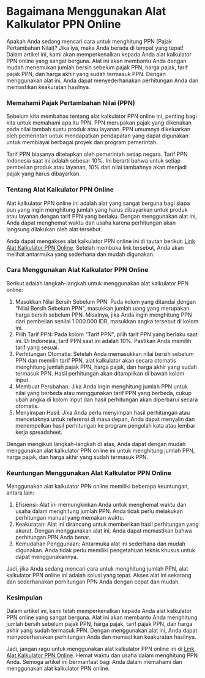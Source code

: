 Bagaimana Menggunakan Alat Kalkulator PPN Online
================================================

Apakah Anda sedang mencari cara untuk menghitung PPN (Pajak Pertambahan Nilai)? Jika iya, maka Anda berada di tempat yang tepat! Dalam artikel ini, kami akan memperkenalkan kepada Anda alat kalkulator PPN online yang sangat berguna. Alat ini akan membantu Anda dengan mudah menemukan jumlah bersih sebelum pajak PPN, harga pajak, tarif pajak PPN, dan harga akhir yang sudah termasuk PPN. Dengan menggunakan alat ini, Anda dapat menyederhanakan perhitungan Anda dan memastikan keakuratan hasilnya.

### Memahami Pajak Pertambahan Nilai (PPN)

Sebelum kita membahas tentang alat kalkulator PPN online ini, penting bagi kita untuk memahami apa itu PPN. PPN merupakan pajak yang dikenakan pada nilai tambah suatu produk atau layanan. PPN umumnya dikeluarkan oleh pemerintah untuk mendapatkan pendapatan yang dapat digunakan untuk membiayai berbagai proyek dan program pemerintah.

Tarif PPN biasanya ditetapkan oleh pemerintah setiap negara. Tarif PPN Indonesia saat ini adalah sebesar 10%. Ini berarti bahwa untuk setiap pembelian produk atau layanan, 10% dari nilai tambahnya akan menjadi pajak yang harus dibayarkan.

### Tentang Alat Kalkulator PPN Online

Alat kalkulator PPN online ini adalah alat yang sangat berguna bagi siapa pun yang ingin menghitung jumlah yang harus dibayarkan untuk produk atau layanan dengan tarif PPN yang berlaku. Dengan menggunakan alat ini, Anda dapat menghemat waktu dan usaha karena perhitungan akan langsung dilakukan oleh alat tersebut.

Anda dapat mengakses alat kalkulator PPN online ini di tautan berikut: [Link Alat Kalkulator PPN Online](https://www.onlinecalculatorsfree.com/id/financial/vat-calculator.html). Setelah membuka link tersebut, Anda akan melihat antarmuka yang sederhana dan mudah digunakan.

### Cara Menggunakan Alat Kalkulator PPN Online

Berikut adalah langkah-langkah untuk menggunakan alat kalkulator PPN online:

1. Masukkan Nilai Bersih Sebelum PPN: Pada kolom yang ditandai dengan "Nilai Bersih Sebelum PPN", masukkan jumlah uang yang merupakan harga bersih sebelum PPN. Misalnya, jika Anda ingin menghitung PPN dari pembelian senilai 1.000.000 IDR, masukkan angka tersebut di kolom ini.
2. Pilih Tarif PPN: Pada kolom "Tarif PPN", pilih tarif PPN yang berlaku saat ini. Di Indonesia, tarif PPN saat ini adalah 10%. Pastikan Anda memilih tarif yang sesuai.
3. Perhitungan Otomatis: Setelah Anda memasukkan nilai bersih sebelum PPN dan memilih tarif PPN, alat kalkulator akan secara otomatis menghitung jumlah pajak PPN, harga pajak, dan harga akhir yang sudah termasuk PPN. Hasil perhitungan akan ditampilkan di bawah kolom input.
4. Membuat Perubahan: Jika Anda ingin menghitung jumlah PPN untuk nilai yang berbeda atau menggunakan tarif PPN yang berbeda, cukup ubah angka di kolom input dan hasil perhitungan akan diperbarui secara otomatis.
5. Menyimpan Hasil: Jika Anda perlu menyimpan hasil perhitungan atau mencetaknya untuk referensi di masa depan, Anda dapat menyalin dan menempelkan hasil perhitungan ke program pengolah kata atau lembar kerja spreadsheet.

Dengan mengikuti langkah-langkah di atas, Anda dapat dengan mudah menggunakan alat kalkulator PPN online ini untuk menghitung jumlah PPN, harga pajak, dan harga akhir yang sudah termasuk PPN.

### Keuntungan Menggunakan Alat Kalkulator PPN Online

Menggunakan alat kalkulator PPN online memiliki beberapa keuntungan, antara lain:

1. Efisiensi: Alat ini memungkinkan Anda untuk menghemat waktu dan usaha dalam menghitung jumlah PPN. Anda tidak perlu melakukan perhitungan manual yang memakan waktu.
2. Keakuratan: Alat ini dirancang untuk memberikan hasil perhitungan yang akurat. Dengan menggunakan alat ini, Anda dapat memastikan bahwa perhitungan PPN Anda benar.
3. Kemudahan Penggunaan: Antarmuka alat ini sederhana dan mudah digunakan. Anda tidak perlu memiliki pengetahuan teknis khusus untuk dapat menggunakannya.

Jadi, jika Anda sedang mencari cara untuk menghitung jumlah PPN, alat kalkulator PPN online ini adalah solusi yang tepat. Akses alat ini sekarang dan sederhanakan perhitungan PPN Anda dengan cepat dan mudah.

### Kesimpulan

Dalam artikel ini, kami telah memperkenalkan kepada Anda alat kalkulator PPN online yang sangat berguna. Alat ini akan membantu Anda menghitung jumlah bersih sebelum pajak PPN, harga pajak, tarif pajak PPN, dan harga akhir yang sudah termasuk PPN. Dengan menggunakan alat ini, Anda dapat menyederhanakan perhitungan Anda dan memastikan keakuratan hasilnya.

Jadi, jangan ragu untuk menggunakan alat kalkulator PPN online ini di [Link Alat Kalkulator PPN Online](https://www.onlinecalculatorsfree.com/id/financial/vat-calculator.html). Hemat waktu dan usaha dalam menghitung PPN Anda. Semoga artikel ini bermanfaat bagi Anda dalam memahami dan menggunakan alat kalkulator PPN online.